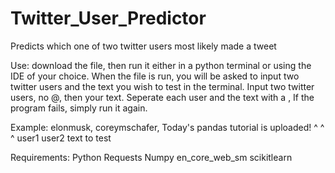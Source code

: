 # Twitter_User_Predictor

Predicts which one of two twitter users most likely made a tweet

Use: download the file, then run it either in a python terminal or using the IDE of your choice.
When the file is run, you will be asked to input two twitter users and the text you wish to test in the terminal.  Input two twitter users, no @, then your text.
Seperate each user and the text with a ,
If the program fails, simply run it again.

Example: elonmusk, coreymschafer, Today's pandas tutorial is uploaded!
            ^             ^                        ^
          user1         user2                  text to test

Requirements:
            Python
            Requests
            Numpy
            en_core_web_sm
            scikitlearn
